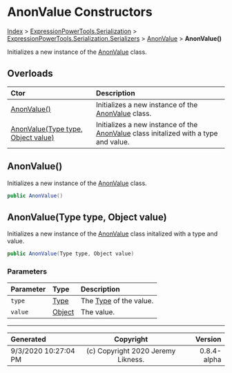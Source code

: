 ﻿# AnonValue Constructors

[Index](../index.md) > [ExpressionPowerTools.Serialization](ExpressionPowerTools.Serialization.a.md) > [ExpressionPowerTools.Serialization.Serializers](ExpressionPowerTools.Serialization.Serializers.n.md) > [AnonValue](ExpressionPowerTools.Serialization.Serializers.AnonValue.cs.md) > **AnonValue()**

Initializes a new instance of the [AnonValue](ExpressionPowerTools.Serialization.Serializers.AnonValue.cs.md) class.

## Overloads

| Ctor | Description |
| :-- | :-- |
| [AnonValue()](#anonvalue) | Initializes a new instance of the [AnonValue](ExpressionPowerTools.Serialization.Serializers.AnonValue.cs.md) class. |
| [AnonValue(Type type, Object value)](#anonvaluetype-type-object-value) | Initializes a new instance of the [AnonValue](ExpressionPowerTools.Serialization.Serializers.AnonValue.cs.md) class initalized            with a type and value. |

## AnonValue()

Initializes a new instance of the [AnonValue](ExpressionPowerTools.Serialization.Serializers.AnonValue.cs.md) class.

```csharp
public AnonValue()
```



## AnonValue(Type type, Object value)

Initializes a new instance of the [AnonValue](ExpressionPowerTools.Serialization.Serializers.AnonValue.cs.md) class initalized
            with a type and value.

```csharp
public AnonValue(Type type, Object value)
```

### Parameters

| Parameter | Type | Description |
| :-- | :-- | :-- |
| `type` | [Type](https://docs.microsoft.com/dotnet/api/system.type) | The [Type](https://docs.microsoft.com/dotnet/api/system.type) of the value. |
| `value` | [Object](https://docs.microsoft.com/dotnet/api/system.object) | The value. |



---

| Generated | Copyright | Version |
| :-- | :-: | --: |
| 9/3/2020 10:27:04 PM | (c) Copyright 2020 Jeremy Likness. | 0.8.4-alpha |

